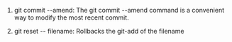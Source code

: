 1. git commit --amend:
	The git commit --amend command is a convenient way to modify the most recent commit.

2. git reset -- filename:
	Rollbacks the git-add of the filename
